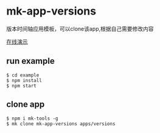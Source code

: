 # mk-app-versions

版本时间轴应用模板，可以clone该app,根据自己需要修改内容

[在线演示](https://ziaochina.github.io/mk-app-versions/)

## run example

```
$ cd example
$ npm install
$ npm start
```

## clone app

```
$ npm i mk-tools -g
$ mk clone mk-app-versions apps/versions
```
